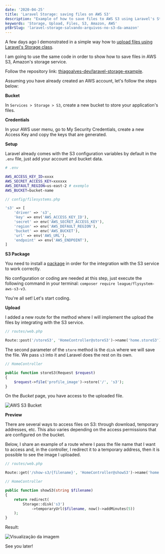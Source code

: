 ```yaml
---
date: '2020-04-25'
title: 'Laravel Storage: saving files on AWS S3'
description: "Example of how to save files to AWS S3 using Laravel's Storage class."
keywords: 'Storage, Upload, Files, S3, Amazon, AWS'
ptBrSlug: 'laravel-storage-salvando-arquivos-no-s3-da-amazon'
---
```


A few days ago I demonstrated in a simple way how
to [upload files using Laravel's Storage class](/blog/posts/laravel-storage-simple-correct-way-to-upload-files).

I am going to use the same code in order to show how to save files in AWS S3, Amazon's storage service.

Follow the repository
link: [thiagoalves-dev/laravel-storage-example](https://github.com/thiagoalves-dev/laravel-storage-example).

Assuming you have already created an AWS account, let's follow the steps below:

**Bucket**

In `Services > Storage > S3`, create a new bucket to store your application's files.

**Credentials**

In your AWS user menu, go to My Security Credentials, create a new Access Key and copy the keys that are generated.

**Setup**

Laravel already comes with the S3 configuration variables by default in the `.env` file, just add your account and
bucket data.

```bash
# .env

AWS_ACCESS_KEY_ID=xxxx
AWS_SECRET_ACCESS_KEY=xxxxxx
AWS_DEFAULT_REGION=us-east-2 # exemplo
AWS_BUCKET=bucket-name
```

```php
// config/filesystems.php

's3' => [
    'driver' => 's3',
    'key' => env('AWS_ACCESS_KEY_ID'),
    'secret' => env('AWS_SECRET_ACCESS_KEY'),
    'region' => env('AWS_DEFAULT_REGION'),
    'bucket' => env('AWS_BUCKET'),
    'url' => env('AWS_URL'),
    'endpoint' => env('AWS_ENDPOINT'),
]
```

**S3 Package**

You need to install a [package](https://github.com/thephpleague/flysystem-aws-s3-v3) in order for the integration with
the S3 service to work correctly.

No configuration or coding are needed at this step, just execute the following command in your
terminal: `composer require league/flysystem-aws-s3-v3`.

You're all set! Let's start coding.

**Upload**

I added a new route for the method where I will implement the upload the files by integrating with the S3 service.

```php
// routes/web.php

Route::post('/storeS3', 'HomeController@storeS3')->name('home.storeS3');
```

The second parameter of the `store` method is the `disk` where we will save the file. We pass `s3` into it and Laravel
does the rest on its own.

```php
// HomeController

public function storeS3(Request $request)
{
    $request->file('profile_image')->store('/', 's3');
}
```

On the _Bucket_ page, you have access to the uploaded file.

![AWS S3 Bucket](/images/posts/laravel-storage-s3/s3-print.png)

**Preview**

There are several ways to access files on S3: through download, temporary addresses, etc. This also varies depending
on the access permissions that are configured on the bucket.

Below, I share an example of a route where I pass the file name that I want to access and, in the controller, I
redirect it to a temporary address, then it is possible to see the image I uploaded.

```php
// routes/web.php

Route::get('/show-s3/{filename}', 'HomeController@showS3')->name('home.showS3');
```

```php
// HomeController

public function showS3(string $filename)
{
    return redirect(
        Storage::disk('s3')
            ->temporaryUrl($filename, now()->addMinutes(5))
    );
}
```

Result:

![Visualização da imagem](/images/posts/laravel-storage-s3/image-show-print.png)

See you later!
